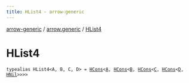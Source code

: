 ```yaml
---
title: HList4 - arrow-generic
---
```


[arrow-generic](../index.html) / [arrow.generic](index.html) / [HList4](./-h-list4.html)

# HList4

`typealias HList4<A, B, C, D> = `[`HCons`](-h-cons/index.html)`<`[`A`](-h-list4.html#A)`, `[`HCons`](-h-cons/index.html)`<`[`B`](-h-list4.html#B)`, `[`HCons`](-h-cons/index.html)`<`[`C`](-h-list4.html#C)`, `[`HCons`](-h-cons/index.html)`<`[`D`](-h-list4.html#D)`, `[`HNil`](-h-nil/index.html)`>>>>`